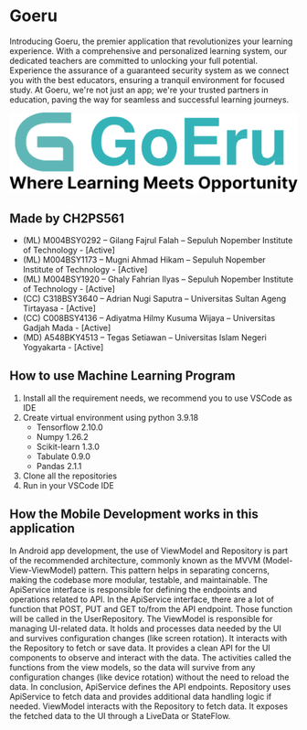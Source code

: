 # Goeru
Introducing Goeru, the premier application that revolutionizes your learning experience. With a comprehensive and personalized learning system, our dedicated teachers are committed to unlocking your full potential. Experience the assurance of a guaranteed security system as we connect you with the best educators, ensuring a tranquil environment for focused study. At Goeru, we're not just an app; we're your trusted partners in education, paving the way for seamless and successful learning journeys.

![Project Banner](https://github.com/nugie86/goeru/blob/main/resources/logo%20goeru.png)

## Made by CH2PS561
- (ML) M004BSY0292 – Gilang Fajrul Falah – Sepuluh Nopember Institute of Technology - [Active]
- (ML) M004BSY1173 – Mugni Ahmad Hikam – Sepuluh Nopember Institute of Technology  - [Active]
- (ML)  M004BSY1920 – Ghaly Fahrian Ilyas – Sepuluh Nopember Institute of Technology  - [Active]
- (CC)  C318BSY3640 – Adrian Nugi Saputra – Universitas Sultan Ageng Tirtayasa - [Active]
- (CC) C008BSY4136 – Adiyatma Hilmy Kusuma Wijaya – Universitas Gadjah Mada - [Active]
- (MD) A548BKY4513 – Tegas Setiawan – Universitas Islam Negeri Yogyakarta - [Active]

## How to use Machine Learning Program
1. Install all the requirement needs, we recommend you to use VSCode as IDE
2. Create virtual environment using python 3.9.18
   - Tensorflow 2.10.0
   - Numpy 1.26.2
   - Scikit-learn 1.3.0
   - Tabulate 0.9.0
   - Pandas 2.1.1
3. Clone all the repositories
4. Run in your VSCode IDE

## How the Mobile Development works in this application
In Android app development, the use of ViewModel and Repository is part of the recommended architecture, commonly known as the MVVM (Model-View-ViewModel) pattern. This pattern helps in separating concerns, making the codebase more modular, testable, and maintainable.
The ApiService interface is responsible for defining the endpoints and operations related to API. In the ApiService interface, there are a lot of function that POST, PUT and GET to/from the API endpoint. Those function will be called in the UserRepository.
The ViewModel is responsible for managing UI-related data. It holds and processes data needed by the UI and survives configuration changes (like screen rotation). It interacts with the Repository to fetch or save data. It provides a clean API for the UI components to observe and interact with the data.
The activities called the functions from the view models, so the data will survive from any configuration changes (like device rotation) without the need to reload the data.
In conclusion, ApiService defines the API endpoints. Repository uses ApiService to fetch data and provides additional data handling logic if needed. ViewModel interacts with the Repository to fetch data. It exposes the fetched data to the UI through a LiveData or StateFlow.
